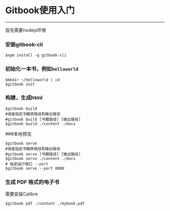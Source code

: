 # Gitbook使用入门
-----
首先需要nodejs环境

### 安装gitbook-cli 
```
$npm install -g gitbook-cli
```
### 初始化一本书，例如`helloworld`
```
$mkdir ~/helloworld | cd
$gitbook init
```
### 构建，生成html
```
$gitbook build
#或者指定书籍原路径和输出路径
#gitbook build [书籍路径] [输出路径]
$gitbook build ./content ./docs
```
###本地预览
```
$gitbook serve
#或者指定书籍原路径和输出路径
#gitbook serve [书籍路径] [输出路径]
$gitbook serve ./content ./docs
# 指定运行端口 --port
$gitbook serve --port 8080
```
### 生成 PDF 格式的电子书
需要安装Calibre
```
$gitbook pdf ./content ./mybook.pdf
```